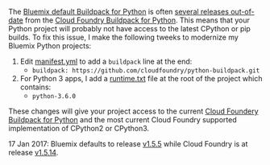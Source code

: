 The [Bluemix default Buildpack for Python](https://console.ng.bluemix.net/docs/runtimes/python/index.html) is often [several releases out-of-date](https://github.com/cloudfoundry/python-buildpack/releases) from the [Cloud Foundry Buildpack for Python](https://github.com/cloudfoundry/python-buildpack).  This means that your Python project will probably not have access to the latest CPython or pip builds.  To fix this issue, I make the following tweeks to modernize my Bluemix Python projects:

1. Edit [manifest.yml](manifest.yml) to add a `buildpack` line at the end:
    *  `buildpack: https://github.com/cloudfoundry/python-buildpack.git`
2. For Python 3 apps, I add a [runtime.txt](runtime.txt) file at the root of the project which contains:
    * `python-3.6.0`

These changes will give your project access to the current [Cloud Foundery Buildpack for Python](https://github.com/cloudfoundry/python-buildpack) and the most current Cloud Foundry supported implementation of CPython2 or CPython3.

17 Jan 2017: Bluemix defaults to release [v1.5.5](https://github.com/cloudfoundry/python-buildpack/releases/tag/v1.5.5) while Cloud Foundry is at release [v1.5.14](https://github.com/cloudfoundry/python-buildpack/releases/tag/v1.5.14).
